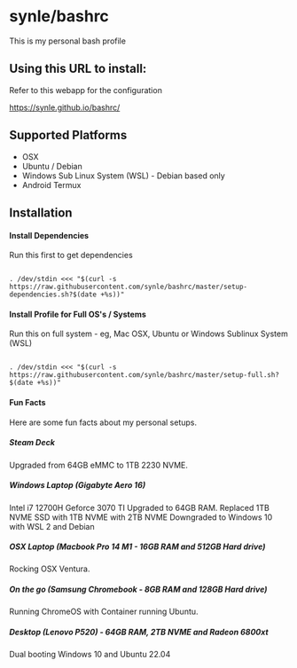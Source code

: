 # synle/bashrc

This is my personal bash profile

## Using this URL to install:

Refer to this webapp for the configuration

https://synle.github.io/bashrc/

## Supported Platforms

- OSX
- Ubuntu / Debian
- Windows Sub Linux System (WSL) - Debian based only
- Android Termux

## Installation

#### Install Dependencies

Run this first to get dependencies

```

. /dev/stdin <<< "$(curl -s https://raw.githubusercontent.com/synle/bashrc/master/setup-dependencies.sh?$(date +%s))"

```

#### Install Profile for Full OS's / Systems

Run this on full system - eg, Mac OSX, Ubuntu or Windows Sublinux System (WSL)

```

. /dev/stdin <<< "$(curl -s https://raw.githubusercontent.com/synle/bashrc/master/setup-full.sh?$(date +%s))"

```

#### Fun Facts

Here are some fun facts about my personal setups.

##### Steam Deck

Upgraded from 64GB eMMC to 1TB 2230 NVME.

##### Windows Laptop (Gigabyte Aero 16)

Intel i7 12700H
Geforce 3070 TI
Upgraded to 64GB RAM.
Replaced 1TB NVME SSD with 1TB NVME with 2TB NVME
Downgraded to Windows 10 with WSL 2 and Debian

##### OSX Laptop (Macbook Pro 14 M1 - 16GB RAM and 512GB Hard drive)

Rocking OSX Ventura.

##### On the go (Samsung Chromebook - 8GB RAM and 128GB Hard drive)

Running ChromeOS with Container running Ubuntu.

##### Desktop (Lenovo P520) - 64GB RAM, 2TB NVME and Radeon 6800xt

Dual booting Windows 10 and Ubuntu 22.04
